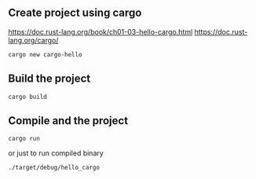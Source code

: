 ## Create project using cargo
https://doc.rust-lang.org/book/ch01-03-hello-cargo.html
https://doc.rust-lang.org/cargo/

```
cargo new cargo-hello
```

## Build the project
```
cargo build
```

## Compile and the project
```
cargo run
```
or just to run compiled binary
```
./target/debug/hello_cargo
```